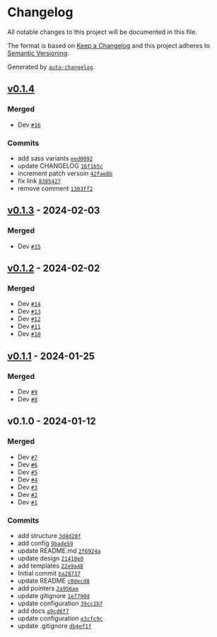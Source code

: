 # Changelog

All notable changes to this project will be documented in this file.

The format is based on [Keep a Changelog](https://keepachangelog.com/en/1.0.0/)
and this project adheres to [Semantic Versioning](https://semver.org/spec/v2.0.0.html).

Generated by [`auto-changelog`](https://github.com/CookPete/auto-changelog).

## [v0.1.4](https://github.com/pawanmsr/jekyll-bhautiki/compare/v0.1.3...v0.1.4)

### Merged

- Dev [`#16`](https://github.com/pawanmsr/jekyll-bhautiki/pull/16)

### Commits

- add sass variants [`eed0092`](https://github.com/pawanmsr/jekyll-bhautiki/commit/eed009251b53ed93c5e621610065c45cc15f0ca9)
- update CHANGELOG [`16f1b5c`](https://github.com/pawanmsr/jekyll-bhautiki/commit/16f1b5c0f3725520112e8e8b558f5dc67e5b67a7)
- increment patch versoin [`42fae8b`](https://github.com/pawanmsr/jekyll-bhautiki/commit/42fae8bb677fbcee8c609dc5c1434028d6f9a714)
- fix link [`8385427`](https://github.com/pawanmsr/jekyll-bhautiki/commit/8385427559fc2ab9d550342d77a3291b8a1a27d0)
- remove comment [`1303ff2`](https://github.com/pawanmsr/jekyll-bhautiki/commit/1303ff24838d9fe694aeef989a07a28d74d6976c)

## [v0.1.3](https://github.com/pawanmsr/jekyll-bhautiki/compare/v0.1.2...v0.1.3) - 2024-02-03

### Merged

- Dev [`#15`](https://github.com/pawanmsr/jekyll-bhautiki/pull/15)

## [v0.1.2](https://github.com/pawanmsr/jekyll-bhautiki/compare/v0.1.1...v0.1.2) - 2024-02-02

### Merged

- Dev [`#14`](https://github.com/pawanmsr/jekyll-bhautiki/pull/14)
- Dev [`#13`](https://github.com/pawanmsr/jekyll-bhautiki/pull/13)
- Dev [`#12`](https://github.com/pawanmsr/jekyll-bhautiki/pull/12)
- Dev [`#11`](https://github.com/pawanmsr/jekyll-bhautiki/pull/11)
- Dev [`#10`](https://github.com/pawanmsr/jekyll-bhautiki/pull/10)

## [v0.1.1](https://github.com/pawanmsr/jekyll-bhautiki/compare/v0.1.0...v0.1.1) - 2024-01-25

### Merged

- Dev [`#9`](https://github.com/pawanmsr/jekyll-bhautiki/pull/9)
- Dev [`#8`](https://github.com/pawanmsr/jekyll-bhautiki/pull/8)

## v0.1.0 - 2024-01-12

### Merged

- Dev [`#7`](https://github.com/pawanmsr/jekyll-bhautiki/pull/7)
- Dev [`#6`](https://github.com/pawanmsr/jekyll-bhautiki/pull/6)
- Dev [`#5`](https://github.com/pawanmsr/jekyll-bhautiki/pull/5)
- Dev [`#4`](https://github.com/pawanmsr/jekyll-bhautiki/pull/4)
- Dev [`#3`](https://github.com/pawanmsr/jekyll-bhautiki/pull/3)
- Dev [`#2`](https://github.com/pawanmsr/jekyll-bhautiki/pull/2)
- Dev [`#1`](https://github.com/pawanmsr/jekyll-bhautiki/pull/1)

### Commits

- add structure [`3d4d28f`](https://github.com/pawanmsr/jekyll-bhautiki/commit/3d4d28fae5e7ae5f934c7838010cdbd9c84cdfca)
- add config [`9bade59`](https://github.com/pawanmsr/jekyll-bhautiki/commit/9bade59bc04fc6ddf293d081456842453cb1dbfc)
- update README.md [`2f6924a`](https://github.com/pawanmsr/jekyll-bhautiki/commit/2f6924a218812f356f35b1ffbe0782a1c834ae28)
- update design [`21410e0`](https://github.com/pawanmsr/jekyll-bhautiki/commit/21410e04f724e3b31199fc809afb361ee0133e19)
- add templates [`22e9a48`](https://github.com/pawanmsr/jekyll-bhautiki/commit/22e9a485e29a6222ff4760b8a9ae3e5a929f1fe9)
- Initial commit [`ba28737`](https://github.com/pawanmsr/jekyll-bhautiki/commit/ba287377f1363fa4957d13b2dc5bf3ed54844da7)
- update README [`c0decd8`](https://github.com/pawanmsr/jekyll-bhautiki/commit/c0decd81349f4f0a1cf140cf479a45fd41773261)
- add pointers [`2a956ae`](https://github.com/pawanmsr/jekyll-bhautiki/commit/2a956ae2157092dc65ef7854f580a0da59adc5ab)
- update gitignore [`1e7790d`](https://github.com/pawanmsr/jekyll-bhautiki/commit/1e7790d08d0bbed6308c2398f834d278f54f7d52)
- update configuration [`39cc1b7`](https://github.com/pawanmsr/jekyll-bhautiki/commit/39cc1b7819c3f8efec94b649ae0e4823ef949999)
- add docs [`a9cd6f7`](https://github.com/pawanmsr/jekyll-bhautiki/commit/a9cd6f734650d4613abb58ba0983f82c0a79879d)
- update configuration [`e3cfc9c`](https://github.com/pawanmsr/jekyll-bhautiki/commit/e3cfc9c53da7e33dd734acc7b5e511cb58a638b9)
- update .gitignore [`db4ef1f`](https://github.com/pawanmsr/jekyll-bhautiki/commit/db4ef1fb9699cda15ddb447a698373a5d2698d90)
